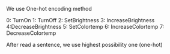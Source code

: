 We use One-hot encoding method



0: TurnOn
1: TurnOff
2: SetBrightness
3: IncreaseBrightness
4:DecreaseBrightness
5: SetColortemp
6: IncreaseColortemp
7: DecreaseColortemp



After read a sentence, we use highest possibility one (one-hot)
